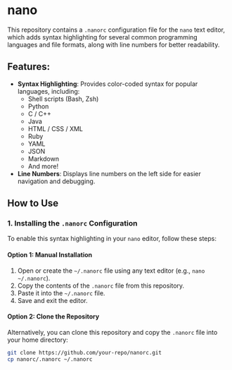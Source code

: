 # nano
This repository contains a `.nanorc` configuration file for the `nano` text editor, which adds syntax highlighting for several common programming languages and file formats, along with line numbers for better readability.

## Features:
- **Syntax Highlighting**: Provides color-coded syntax for popular languages, including:
  - Shell scripts (Bash, Zsh)
  - Python
  - C / C++
  - Java
  - HTML / CSS / XML
  - Ruby
  - YAML
  - JSON
  - Markdown
  - And more!
- **Line Numbers**: Displays line numbers on the left side for easier navigation and debugging.

## How to Use

### 1. Installing the `.nanorc` Configuration
To enable this syntax highlighting in your `nano` editor, follow these steps:

#### Option 1: Manual Installation
1. Open or create the `~/.nanorc` file using any text editor (e.g., `nano ~/.nanorc`).
2. Copy the contents of the `.nanorc` file from this repository.
3. Paste it into the `~/.nanorc` file.
4. Save and exit the editor.

#### Option 2: Clone the Repository
Alternatively, you can clone this repository and copy the `.nanorc` file into your home directory:
```bash
git clone https://github.com/your-repo/nanorc.git
cp nanorc/.nanorc ~/.nanorc
```
